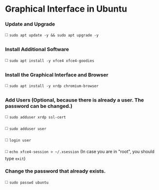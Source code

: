 # Graphical Interface in Ubuntu

### Update and Upgrade

◻️ `sudo apt update -y && sudo apt upgrade -y`

### Install Additional Software

◻️ `sudo apt install -y xfce4 xfce4-goodies`

### Install the Graphical Interface and Browser

◻️ `sudo apt install -y xrdp chromium-browser`

### Add Users (Optional, because there is already a user. The password can be changed.)

◻️ `sudo adduser xrdp ssl-cert`

◻️ `sudo adduser user`

◻️ `login user`

◻️ `echo xfce4-session > ~/.xsession` (In case you are in "root", you should type `exit`)

### Change the password that already exists.

◻️ `sudo passwd ubuntu`
